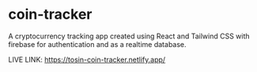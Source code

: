 # coin-tracker

A cryptocurrency tracking app created using React and Tailwind CSS with firebase for authentication and as a  realtime database.


LIVE LINK: https://tosin-coin-tracker.netlify.app/
